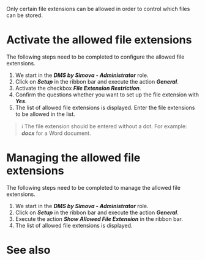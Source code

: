 

Only certain file extensions can be allowed in order to control which files can be stored. 

# Activate the allowed file extensions
The following steps need to be completed to configure the allowed file extensions.

1. We start in the _**DMS by Simova - Administrator**_ role.
2. Click on _**Setup**_ in the ribbon bar and execute the action _**General**_.
3. Activate the checkbox _**File Extension Restriction**_.
4. Confirm the questions whether you want to set up the file extension with _**Yes**_.
5. The list of allowed file extensions is displayed. Enter the file extensions to be allowed in the list.

> :information_source: The file extension should be entered without a dot. For example: _**docx**_ for a Word document.

# Managing the allowed file extensions
The following steps need to be completed to manage the allowed file extensions.

1. We start in the _**DMS by Simova - Administrator**_ role.
2. Click on _**Setup**_ in the ribbon bar and execute the action _**General**_.
3. Execute the action _**Show Allowed File Extension**_ in the ribbon bar.
4. The list of allowed file extensions is displayed.

# See also